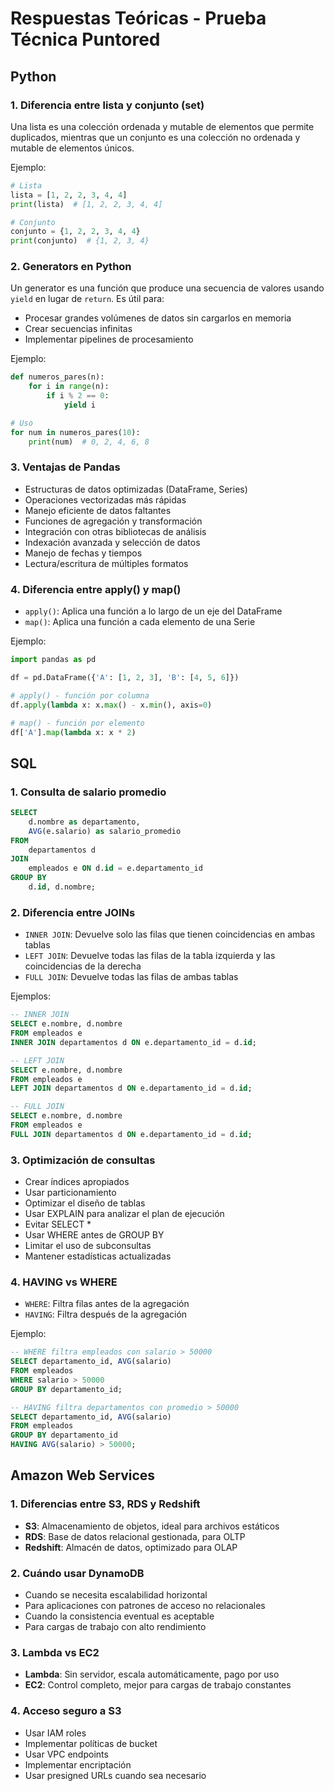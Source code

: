 # Respuestas Teóricas - Prueba Técnica Puntored

## Python

### 1. Diferencia entre lista y conjunto (set)
Una lista es una colección ordenada y mutable de elementos que permite duplicados, mientras que un conjunto es una colección no ordenada y mutable de elementos únicos.

Ejemplo:
```python
# Lista
lista = [1, 2, 2, 3, 4, 4]
print(lista)  # [1, 2, 2, 3, 4, 4]

# Conjunto
conjunto = {1, 2, 2, 3, 4, 4}
print(conjunto)  # {1, 2, 3, 4}
```

### 2. Generators en Python
Un generator es una función que produce una secuencia de valores usando `yield` en lugar de `return`. Es útil para:
- Procesar grandes volúmenes de datos sin cargarlos en memoria
- Crear secuencias infinitas
- Implementar pipelines de procesamiento

Ejemplo:
```python
def numeros_pares(n):
    for i in range(n):
        if i % 2 == 0:
            yield i

# Uso
for num in numeros_pares(10):
    print(num)  # 0, 2, 4, 6, 8
```

### 3. Ventajas de Pandas
- Estructuras de datos optimizadas (DataFrame, Series)
- Operaciones vectorizadas más rápidas
- Manejo eficiente de datos faltantes
- Funciones de agregación y transformación
- Integración con otras bibliotecas de análisis
- Indexación avanzada y selección de datos
- Manejo de fechas y tiempos
- Lectura/escritura de múltiples formatos

### 4. Diferencia entre apply() y map()
- `apply()`: Aplica una función a lo largo de un eje del DataFrame
- `map()`: Aplica una función a cada elemento de una Serie

Ejemplo:
```python
import pandas as pd

df = pd.DataFrame({'A': [1, 2, 3], 'B': [4, 5, 6]})

# apply() - función por columna
df.apply(lambda x: x.max() - x.min(), axis=0)

# map() - función por elemento
df['A'].map(lambda x: x * 2)
```

## SQL

### 1. Consulta de salario promedio
```sql
SELECT 
    d.nombre as departamento,
    AVG(e.salario) as salario_promedio
FROM 
    departamentos d
JOIN 
    empleados e ON d.id = e.departamento_id
GROUP BY 
    d.id, d.nombre;
```

### 2. Diferencia entre JOINs
- `INNER JOIN`: Devuelve solo las filas que tienen coincidencias en ambas tablas
- `LEFT JOIN`: Devuelve todas las filas de la tabla izquierda y las coincidencias de la derecha
- `FULL JOIN`: Devuelve todas las filas de ambas tablas

Ejemplos:
```sql
-- INNER JOIN
SELECT e.nombre, d.nombre
FROM empleados e
INNER JOIN departamentos d ON e.departamento_id = d.id;

-- LEFT JOIN
SELECT e.nombre, d.nombre
FROM empleados e
LEFT JOIN departamentos d ON e.departamento_id = d.id;

-- FULL JOIN
SELECT e.nombre, d.nombre
FROM empleados e
FULL JOIN departamentos d ON e.departamento_id = d.id;
```

### 3. Optimización de consultas
- Crear índices apropiados
- Usar particionamiento
- Optimizar el diseño de tablas
- Usar EXPLAIN para analizar el plan de ejecución
- Evitar SELECT *
- Usar WHERE antes de GROUP BY
- Limitar el uso de subconsultas
- Mantener estadísticas actualizadas

### 4. HAVING vs WHERE
- `WHERE`: Filtra filas antes de la agregación
- `HAVING`: Filtra después de la agregación

Ejemplo:
```sql
-- WHERE filtra empleados con salario > 50000
SELECT departamento_id, AVG(salario)
FROM empleados
WHERE salario > 50000
GROUP BY departamento_id;

-- HAVING filtra departamentos con promedio > 50000
SELECT departamento_id, AVG(salario)
FROM empleados
GROUP BY departamento_id
HAVING AVG(salario) > 50000;
```

## Amazon Web Services

### 1. Diferencias entre S3, RDS y Redshift
- **S3**: Almacenamiento de objetos, ideal para archivos estáticos
- **RDS**: Base de datos relacional gestionada, para OLTP
- **Redshift**: Almacén de datos, optimizado para OLAP

### 2. Cuándo usar DynamoDB
- Cuando se necesita escalabilidad horizontal
- Para aplicaciones con patrones de acceso no relacionales
- Cuando la consistencia eventual es aceptable
- Para cargas de trabajo con alto rendimiento

### 3. Lambda vs EC2
- **Lambda**: Sin servidor, escala automáticamente, pago por uso
- **EC2**: Control completo, mejor para cargas de trabajo constantes

### 4. Acceso seguro a S3
- Usar IAM roles
- Implementar políticas de bucket
- Usar VPC endpoints
- Implementar encriptación
- Usar presigned URLs cuando sea necesario 